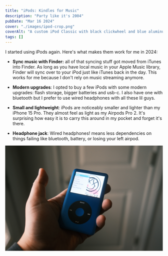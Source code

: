 ```yaml
---
title: "iPods: Kindles for Music"
description: "Party like it's 2004"
pubDate: "Mar 16 2024"
cover: "./images/ipod-crop.png"
coverAlt: "A custom iPod Classic with black clickwheel and blue aluminum shell"
tags: []
---
```


I started using iPods again. Here's what makes them work for me in 2024:

- **Sync music with Finder:** all of that syncing stuff got moved from iTunes into Finder. As long as you have local music in your Apple Music library, Finder will sync over to your iPod just like iTunes back in the day. This works for me because I don't rely on music streaming anymore.

- **Modern upgrades**: I opted to buy a few iPods with some modern upgrades: flash storage, bigger batteries and usb-c. I also have one with bluetooth but I prefer to use wired headphones with all these lil guys.

- **Small and lightweight**: iPods are noticeably smaller and lighter than my iPhone 15 Pro. They almost feel as light as my Airpods Pro 2. It's surprising how easy it is to carry this around in my pocket and forget it's there.

- **Headphone jack**: Wired headphones! means less dependencies on things failing like bluetooth, battery, or losing your left airpod.

![holding a custom iPod Classic with black clickwheel and blue aluminum shell](./images/ipod-hand.png)
